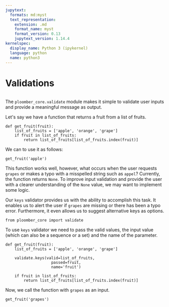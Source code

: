 ```yaml
---
jupytext:
  formats: md:myst
  text_representation:
    extension: .md
    format_name: myst
    format_version: 0.13
    jupytext_version: 1.14.4
kernelspec:
  display_name: Python 3 (ipykernel)
  language: python
  name: python3
---
```


# Validations

```{versionadded} 0.2.4
```

The `ploomber_core.validate` module makes it simple to validate user inputs and provide a meaningful message as output.

Let's say we have a function that returns a fruit from a list of fruits.

```{code-cell} ipython3
def get_fruit(fruit):
    list_of_fruits = ['apple', 'orange', 'grape']
    if fruit in list_of_fruits:
        return list_of_fruits[list_of_fruits.index(fruit)]
```

We can to use it as follows:

```{code-cell} ipython3
get_fruit('apple')
```

This function works well, however, what occurs when the user requests `grapes` or makes a typo with a misspelled string such as `appel`? 
Currently, the function returns `None`. To improve input validation and provide the user with a clearer understanding of the `None` value, we may want to implement some logic.

Our `keys` validator provides us with the ability to accomplish this task. It enables us to alert the user if `grapes` are missing or there has been a typo error. Furthermore, it even allows us to suggest alternative keys as options.


```{code-cell} ipython3
from ploomber_core import validate
```

To use `keys` validator we need to pass the valid values, the input value (which can also be a sequence or a set) and the name of the parameter.

```{code-cell} ipython3
def get_fruit(fruit):
    list_of_fruits = ['apple', 'orange', 'grape']

    validate.keys(valid=list_of_fruits,
                    passed=fruit,
                    name='fruit')

    if fruit in list_of_fruits:
        return list_of_fruits[list_of_fruits.index(fruit)]
```

Now, we call the function with `grapes` as an input.

```{code-cell} ipython3
get_fruit('grapes')
```

